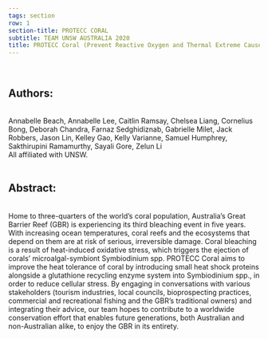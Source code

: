 ```yaml
---
tags: section
row: 1
section-title: PROTECC CORAL
subtitle: TEAM UNSW AUSTRALIA 2020
title: PROTECC Coral (Prevent Reactive Oxygen and Thermal Extreme Caused Carking)
---
```


<br>
<h2>Authors:</h2>
<br>
Annabelle Beach, Annabelle Lee, Caitlin Ramsay, Chelsea Liang, Cornelius Bong, Deborah Chandra, Farnaz Sedghidiznab, Gabrielle Milet, Jack Robbers, Jason Lin, Kelley Gao, Kelly Varianne, Samuel Humphrey, Sakthirupini Ramamurthy, Sayali Gore, Zelun Li
<br>
All affiliated with UNSW.<br><br>

## Abstract:
<br>
Home to three-quarters of the world’s coral population, Australia’s Great Barrier Reef (GBR) is experiencing its third bleaching event in five years. With increasing ocean temperatures, coral reefs and the ecosystems that depend on them are at risk of serious, irreversible damage. Coral bleaching is a result of heat-induced oxidative stress, which triggers the ejection of corals’ microalgal-symbiont Symbiodinium spp. PROTECC Coral aims to improve the heat tolerance of coral by introducing small heat shock proteins alongside a glutathione recycling enzyme system into Symbiodinium spp., in order to reduce cellular stress. By engaging in conversations with various stakeholders (tourism industries, local councils, bioprospecting practices, commercial and recreational fishing and the GBR’s traditional owners) and integrating their advice, our team hopes to contribute to a worldwide conservation effort that enables future generations, both Australian and non-Australian alike, to enjoy the GBR in its entirety.
